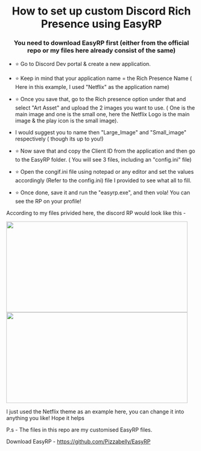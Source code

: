 <h1 align="center">How to set up custom Discord Rich Presence using EasyRP</h1>
<h3 align="center"> You need to download EasyRP first (either from the official repo or my files here already consist of the same)</h3>

- ⭐ Go to Discord Dev portal & create a new application.
- ⭐ Keep in mind that your application name = the Rich Presence Name ( Here in this example, I used "Netflix" as the application name)
- ⭐ Once you save that, go to the Rich presence option under that and select "Art Asset" and upload the 2 images you want to use. ( One is the main image and one is the small one, here the
Netflix Logo is the main image & the play icon is the small image).

- I would suggest you to name then "Large_Image" and "Small_image" respectively ( though its up to you!)

- ⭐ Now save that and copy the Client ID from the application and then go to the EasyRP folder. ( You will see 3 files, including an "config.ini" file)

- ⭐ Open the congif.ini file using notepad or any editor and set the values accordingly (Refer to the config.ini) file I provided to see what all to fill.

- ⭐ Once done, save it and run the "easyrp.exe", and then vola! You can see the RP on your profile! 


According to my files privided here, the discord RP would look like this -

<img src="https://cdn.discordapp.com/attachments/785838284780601357/852060046002749450/Screenshot_1.png" height="240" width="480">
<img src="https://cdn.discordapp.com/attachments/785838284780601357/852060047672213514/Screenshot_2.png" height="240" width="480">


I just used the Netflix theme as an example here, you can change it into anything you like! Hope it helps



P.s - The files in this repo are my customised EasyRP files.

Download EasyRP - https://github.com/Pizzabelly/EasyRP
